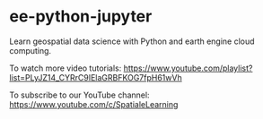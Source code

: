 # ee-python-jupyter  

Learn geospatial data science with Python and earth engine cloud computing. 
 
 
To watch more video tutorials: https://www.youtube.com/playlist?list=PLyJZ14_CYRrC9IElaGRBFKOG7fpH61wVh
 
 
To subscribe to our YouTube channel: https://www.youtube.com/c/SpatialeLearning

